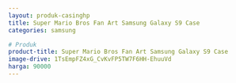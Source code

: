 ```yaml
---
layout: produk-casinghp
title: Super Mario Bros Fan Art Samsung Galaxy S9 Case
categories: samsung

# Produk
product-title: Super Mario Bros Fan Art Samsung Galaxy S9 Case
image-drive: 1TsEmpFZ4xG_CvKvFP5TW7F6HH-EhuuVd
harga: 90000
---
```

